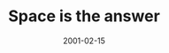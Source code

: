 ---
layout: base.njk
title : 'Space is the answer' 
view_title : 'Space is the answer' 
year : '2001' 
date : '2001-02-15' 
img_file : '/drawing/spaceanswer.png' 
html_file : 'spaceanswer' 
next_html : 'distance.html' 
year_order : '30' 
permalink : "title/{{html_file}}.html"
---